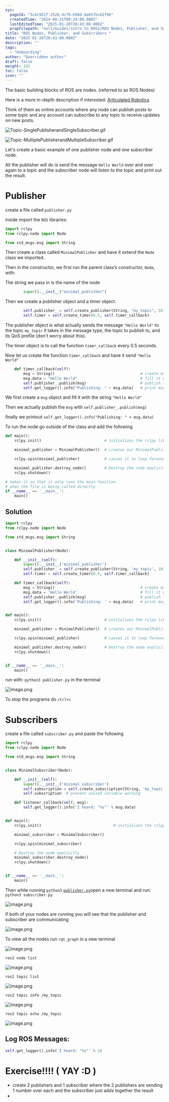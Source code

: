 ```yaml
---
sys:
  pageId: "3c4c951f-252b-4cf8-b94d-4a657bc62f9b"
  createdTime: "2024-08-21T00:24:00.000Z"
  lastEditedTime: "2025-01-28T20:43:00.000Z"
  propFilepath: "null/Guides/intro_to_ROS2/ROS Nodes, Publisher, and Subscribers .md"
title: "ROS Nodes, Publisher, and Subscribers "
date: "2025-01-28T20:43:00.000Z"
description: ""
tags:
  - "Onboarding"
author: "Overridden author"
draft: false
weight: 142
toc: false
icon: ""
---
```


The basic building blocks of ROS are nodes. (referred to as ROS Nodes)

Here is a more in-depth description if interested: [Articulated Robotics](https://articulatedrobotics.xyz/tutorials/ready-for-ros/ros-overview#2-nodes)

Think of them as online accounts where any node can publish posts to some topic and any account can subscribe to any topic to receive updates on new posts.

![Topic-SinglePublisherandSingleSubscriber.gif](https://docs.ros.org/en/humble/_images/Topic-SinglePublisherandSingleSubscriber.gif)

![Topic-MultiplePublisherandMultipleSubscriber.gif](https://docs.ros.org/en/humble/_images/Topic-MultiplePublisherandMultipleSubscriber.gif)

Let's create a basic example of one publisher node and one subscriber node.

All the publisher will do is send the message `Hello World` over and over again to a topic and the subscriber node will listen to the topic and print out the result.

# Publisher

create a file called `publisher.py` 

inside import the `ROS` libraries:

```python
import rclpy
from rclpy.node import Node

from std_msgs.msg import String
```

Then create a class called `MinimalPublisher` and have it extend the `Node` class we imported.

Then in the constructor, we first run the parent class’s constructor, `Node`, with:

The string we pass in is the name of the node

```python
        super().__init__("minimal_publisher")
```

Then we create a publisher object and a timer object:

```python
        self.publisher_ = self.create_publisher(String, "my_topic", 10)
        self.timer = self.create_timer(0.5, self.timer_callback)
```

The publisher object is what actually sends the message `"Hello World"` to the topic `my_topic` it takes in the message type, the topic to publish to, and its QoS profile (don't worry about this).

The timer object is to call the function `timer_callback` every 0.5 seconds.

Now let us create the function `timer_callback` and have it send `"Hello World"`

```python
    def timer_callback(self):
        msg = String()                                      # create msg object
        msg.data = "Hello World"                            # fill it with data
        self.publisher_.publish(msg)                        # publish the message
        self.get_logger().info("Publishing: " + msg.data)   # print msg
```

We first create a `msg` object and fill it with the string `"Hello World"`

Then we actually publish the `msg` with `self.publisher_.publish(msg)`

finally we printout `self.get_logger().info("Publishing: " + msg.data)`

To run the node go outside of the class and add the following

```python
def main():
    rclpy.init()                            # initializes the rclpy library

    minimal_publisher = MinimalPublisher()  # creates our MinimalPublisher object

    rclpy.spin(minimal_publisher)           # causes it to loop forever

    minimal_publisher.destroy_node()        # Destroy the node explicitly
    rclpy.shutdown()

# makes it so that it only runs the main function
# when the file is being called directly
if __name__ == '__main__': 
    main()
```

## Solution

```python
import rclpy
from rclpy.node import Node

from std_msgs.msg import String


class MinimalPublisher(Node):

    def __init__(self):
        super().__init__('minimal_publisher')
        self.publisher_ = self.create_publisher(String, 'my_topic', 10)
        self.timer = self.create_timer(0.5, self.timer_callback)

    def timer_callback(self):
        msg = String()                                      # create msg object
        msg.data = 'Hello World'                            # fill it with data
        self.publisher_.publish(msg)                        # publish the message
        self.get_logger().info('Publishing: ' + msg.data)   # print msg


def main():
    rclpy.init()                            # initializes the rclpy library

    minimal_publisher = MinimalPublisher()  # creates our MinimalPublisher object

    rclpy.spin(minimal_publisher)           # causes it to loop forever

    minimal_publisher.destroy_node()        # Destroy the node explicitly
    rclpy.shutdown()


if __name__ == '__main__':
    main()
```

run with: `python3 publisher.py` in the terminal

![image.png](https://prod-files-secure.s3.us-west-2.amazonaws.com/d518164a-d88e-44d1-a4ee-3adb3bd8bce0/9214accb-ad5b-44f1-a31c-b3167c59138b/image.png?X-Amz-Algorithm=AWS4-HMAC-SHA256&X-Amz-Content-Sha256=UNSIGNED-PAYLOAD&X-Amz-Credential=ASIAZI2LB4663ST72QZW%2F20250205%2Fus-west-2%2Fs3%2Faws4_request&X-Amz-Date=20250205T031150Z&X-Amz-Expires=3600&X-Amz-Security-Token=IQoJb3JpZ2luX2VjECAaCXVzLXdlc3QtMiJHMEUCIQDmX7%2BKIqlEu9CBe3M%2FTDHnaDzZWlgWhspdIUCRikKg5wIgHm9uPEevU54W9TJFql9s1pND8HBDcZMIfo5Vb2ePdT4q%2FwMIORAAGgw2Mzc0MjMxODM4MDUiDCMgDpbFMBGMds6gSCrcA25x8Oxh2VkprfWgNQm3Ty9SYA5lbgj7Suc73iyx9rBUt9tIwKBBn9zG%2FlczqIQNLc58zZ%2BlQ2q6Yknl1eee%2FixNW%2ByRWgw6%2FM5W1CuJzEdHrTvAN%2FRkaduyJv%2BIGiBF%2FaQOtOiCtu0Em6EBQdpxCb3%2B02Wt6%2BAMNd%2FTeUIHdKYCDVWBT2vUTmZic%2BlFjKCdz2PMuvXddZcOqqCPrgF8a2LBD02vsXIgBlFxjmnGDKP3lXkSxNXDBX4%2BQlvb7XSWCHzehFCMId6qYW0mZKwqKbPoUS7cHdZIuqfGw9CbZ4lNhPjj2yzSIE8rkeLmXzyREJGtUfniD7YzF1UVeDSbD%2FQ35eGRb3ia8CW2%2BAOqfGIBSL6e4nx%2BEpCI6g7Ou%2BRtDTdPoZj8rTnkYSxp%2Fe6LVuQPghtVjMFPLMfDL0GeKAx9FLprxstG177IE1xAdxsQP7CzkehgbECsFn3x9QY1oKF9iEypnPFtUHLPw3LRM2sUauWvhVB%2B7%2F4ax3SzYyi7vjMUwIr5oYSnkmFM9617CbXc4jhZmdBz%2Fm4PFocoetaO43CsLF0J93ogHrsXPdEe5iw8JQHOXlAW5gWdBRgUDkLKOEuaSDSdxPNpR7goevTMBP95wetKWT012ZX3MKzPir0GOqUBFXyqKDKXrKGMZHU%2FkVADnIjEZF6RfpGPt3rdP2v2PfFy2TvL%2B4ZeIk7cWWy1pJaJ6w3NuTVP0yrO05zW%2BGTLJgtUWsCEHjOiuvvmM9wCu0GKMfZ5J3Wukw6L84xgw18sP%2FSZynlnv3aO5%2F2jbc4WSBvMakX31nVPetKIaEFugat6u2nEf%2BWAI00POzGCBoz%2B%2FjPPEJXrZNsdZ29KEeCOBA%2BW6riM&X-Amz-Signature=6d699e947b7cdae1e7e2a9d27b6afe5dc876a2c3e72ff6295008dae143cc1e79&X-Amz-SignedHeaders=host&x-id=GetObject)

To stop the programs do `ctrl+c`

# Subscribers

create a file called `subscriber.py` and paste the following

```python
import rclpy
from rclpy.node import Node

from std_msgs.msg import String


class MinimalSubscriber(Node):

    def __init__(self):
        super().__init__('minimal_subscriber')
        self.subscription = self.create_subscription(String, 'my_topic', self.listener_callback, 10)
        self.subscription  # prevent unused variable warning

    def listener_callback(self, msg):
        self.get_logger().info('I heard: "%s"' % msg.data)


def main():
    rclpy.init()                                # initializes the rclpy library

    minimal_subscriber = MinimalSubscriber()

    rclpy.spin(minimal_subscriber)

    # Destroy the node explicitly
    minimal_subscriber.destroy_node()
    rclpy.shutdown()


if __name__ == '__main__':
    main()
```

Then while running `python3` [`publisher.py`](http://publisher.py/)open a new terminal and run: `python3 subscriber.py` 

![image.png](https://prod-files-secure.s3.us-west-2.amazonaws.com/d518164a-d88e-44d1-a4ee-3adb3bd8bce0/611fccf2-c738-4dbd-94e9-98f209092866/image.png?X-Amz-Algorithm=AWS4-HMAC-SHA256&X-Amz-Content-Sha256=UNSIGNED-PAYLOAD&X-Amz-Credential=ASIAZI2LB4663ST72QZW%2F20250205%2Fus-west-2%2Fs3%2Faws4_request&X-Amz-Date=20250205T031150Z&X-Amz-Expires=3600&X-Amz-Security-Token=IQoJb3JpZ2luX2VjECAaCXVzLXdlc3QtMiJHMEUCIQDmX7%2BKIqlEu9CBe3M%2FTDHnaDzZWlgWhspdIUCRikKg5wIgHm9uPEevU54W9TJFql9s1pND8HBDcZMIfo5Vb2ePdT4q%2FwMIORAAGgw2Mzc0MjMxODM4MDUiDCMgDpbFMBGMds6gSCrcA25x8Oxh2VkprfWgNQm3Ty9SYA5lbgj7Suc73iyx9rBUt9tIwKBBn9zG%2FlczqIQNLc58zZ%2BlQ2q6Yknl1eee%2FixNW%2ByRWgw6%2FM5W1CuJzEdHrTvAN%2FRkaduyJv%2BIGiBF%2FaQOtOiCtu0Em6EBQdpxCb3%2B02Wt6%2BAMNd%2FTeUIHdKYCDVWBT2vUTmZic%2BlFjKCdz2PMuvXddZcOqqCPrgF8a2LBD02vsXIgBlFxjmnGDKP3lXkSxNXDBX4%2BQlvb7XSWCHzehFCMId6qYW0mZKwqKbPoUS7cHdZIuqfGw9CbZ4lNhPjj2yzSIE8rkeLmXzyREJGtUfniD7YzF1UVeDSbD%2FQ35eGRb3ia8CW2%2BAOqfGIBSL6e4nx%2BEpCI6g7Ou%2BRtDTdPoZj8rTnkYSxp%2Fe6LVuQPghtVjMFPLMfDL0GeKAx9FLprxstG177IE1xAdxsQP7CzkehgbECsFn3x9QY1oKF9iEypnPFtUHLPw3LRM2sUauWvhVB%2B7%2F4ax3SzYyi7vjMUwIr5oYSnkmFM9617CbXc4jhZmdBz%2Fm4PFocoetaO43CsLF0J93ogHrsXPdEe5iw8JQHOXlAW5gWdBRgUDkLKOEuaSDSdxPNpR7goevTMBP95wetKWT012ZX3MKzPir0GOqUBFXyqKDKXrKGMZHU%2FkVADnIjEZF6RfpGPt3rdP2v2PfFy2TvL%2B4ZeIk7cWWy1pJaJ6w3NuTVP0yrO05zW%2BGTLJgtUWsCEHjOiuvvmM9wCu0GKMfZ5J3Wukw6L84xgw18sP%2FSZynlnv3aO5%2F2jbc4WSBvMakX31nVPetKIaEFugat6u2nEf%2BWAI00POzGCBoz%2B%2FjPPEJXrZNsdZ29KEeCOBA%2BW6riM&X-Amz-Signature=5f0e3140f726601b68de5500ab8daf401bc0c665baea820823c969253fe15c5e&X-Amz-SignedHeaders=host&x-id=GetObject)

If both of your nodes are running you will see that the publisher and subscriber are communicating

![image.png](https://prod-files-secure.s3.us-west-2.amazonaws.com/d518164a-d88e-44d1-a4ee-3adb3bd8bce0/eea428b5-1cf0-43bb-a30b-81cbaf6c5c78/image.png?X-Amz-Algorithm=AWS4-HMAC-SHA256&X-Amz-Content-Sha256=UNSIGNED-PAYLOAD&X-Amz-Credential=ASIAZI2LB4663ST72QZW%2F20250205%2Fus-west-2%2Fs3%2Faws4_request&X-Amz-Date=20250205T031150Z&X-Amz-Expires=3600&X-Amz-Security-Token=IQoJb3JpZ2luX2VjECAaCXVzLXdlc3QtMiJHMEUCIQDmX7%2BKIqlEu9CBe3M%2FTDHnaDzZWlgWhspdIUCRikKg5wIgHm9uPEevU54W9TJFql9s1pND8HBDcZMIfo5Vb2ePdT4q%2FwMIORAAGgw2Mzc0MjMxODM4MDUiDCMgDpbFMBGMds6gSCrcA25x8Oxh2VkprfWgNQm3Ty9SYA5lbgj7Suc73iyx9rBUt9tIwKBBn9zG%2FlczqIQNLc58zZ%2BlQ2q6Yknl1eee%2FixNW%2ByRWgw6%2FM5W1CuJzEdHrTvAN%2FRkaduyJv%2BIGiBF%2FaQOtOiCtu0Em6EBQdpxCb3%2B02Wt6%2BAMNd%2FTeUIHdKYCDVWBT2vUTmZic%2BlFjKCdz2PMuvXddZcOqqCPrgF8a2LBD02vsXIgBlFxjmnGDKP3lXkSxNXDBX4%2BQlvb7XSWCHzehFCMId6qYW0mZKwqKbPoUS7cHdZIuqfGw9CbZ4lNhPjj2yzSIE8rkeLmXzyREJGtUfniD7YzF1UVeDSbD%2FQ35eGRb3ia8CW2%2BAOqfGIBSL6e4nx%2BEpCI6g7Ou%2BRtDTdPoZj8rTnkYSxp%2Fe6LVuQPghtVjMFPLMfDL0GeKAx9FLprxstG177IE1xAdxsQP7CzkehgbECsFn3x9QY1oKF9iEypnPFtUHLPw3LRM2sUauWvhVB%2B7%2F4ax3SzYyi7vjMUwIr5oYSnkmFM9617CbXc4jhZmdBz%2Fm4PFocoetaO43CsLF0J93ogHrsXPdEe5iw8JQHOXlAW5gWdBRgUDkLKOEuaSDSdxPNpR7goevTMBP95wetKWT012ZX3MKzPir0GOqUBFXyqKDKXrKGMZHU%2FkVADnIjEZF6RfpGPt3rdP2v2PfFy2TvL%2B4ZeIk7cWWy1pJaJ6w3NuTVP0yrO05zW%2BGTLJgtUWsCEHjOiuvvmM9wCu0GKMfZ5J3Wukw6L84xgw18sP%2FSZynlnv3aO5%2F2jbc4WSBvMakX31nVPetKIaEFugat6u2nEf%2BWAI00POzGCBoz%2B%2FjPPEJXrZNsdZ29KEeCOBA%2BW6riM&X-Amz-Signature=714352ed27d54e084d811daa61e4284779be39345664c7ffd7fc2c3c7ad3a538&X-Amz-SignedHeaders=host&x-id=GetObject)

To view all the nodes run `rqt_graph` in a new terminal

![image.png](https://prod-files-secure.s3.us-west-2.amazonaws.com/d518164a-d88e-44d1-a4ee-3adb3bd8bce0/1d98e964-4318-4d62-b5c4-8c8f78368598/image.png?X-Amz-Algorithm=AWS4-HMAC-SHA256&X-Amz-Content-Sha256=UNSIGNED-PAYLOAD&X-Amz-Credential=ASIAZI2LB4663ST72QZW%2F20250205%2Fus-west-2%2Fs3%2Faws4_request&X-Amz-Date=20250205T031150Z&X-Amz-Expires=3600&X-Amz-Security-Token=IQoJb3JpZ2luX2VjECAaCXVzLXdlc3QtMiJHMEUCIQDmX7%2BKIqlEu9CBe3M%2FTDHnaDzZWlgWhspdIUCRikKg5wIgHm9uPEevU54W9TJFql9s1pND8HBDcZMIfo5Vb2ePdT4q%2FwMIORAAGgw2Mzc0MjMxODM4MDUiDCMgDpbFMBGMds6gSCrcA25x8Oxh2VkprfWgNQm3Ty9SYA5lbgj7Suc73iyx9rBUt9tIwKBBn9zG%2FlczqIQNLc58zZ%2BlQ2q6Yknl1eee%2FixNW%2ByRWgw6%2FM5W1CuJzEdHrTvAN%2FRkaduyJv%2BIGiBF%2FaQOtOiCtu0Em6EBQdpxCb3%2B02Wt6%2BAMNd%2FTeUIHdKYCDVWBT2vUTmZic%2BlFjKCdz2PMuvXddZcOqqCPrgF8a2LBD02vsXIgBlFxjmnGDKP3lXkSxNXDBX4%2BQlvb7XSWCHzehFCMId6qYW0mZKwqKbPoUS7cHdZIuqfGw9CbZ4lNhPjj2yzSIE8rkeLmXzyREJGtUfniD7YzF1UVeDSbD%2FQ35eGRb3ia8CW2%2BAOqfGIBSL6e4nx%2BEpCI6g7Ou%2BRtDTdPoZj8rTnkYSxp%2Fe6LVuQPghtVjMFPLMfDL0GeKAx9FLprxstG177IE1xAdxsQP7CzkehgbECsFn3x9QY1oKF9iEypnPFtUHLPw3LRM2sUauWvhVB%2B7%2F4ax3SzYyi7vjMUwIr5oYSnkmFM9617CbXc4jhZmdBz%2Fm4PFocoetaO43CsLF0J93ogHrsXPdEe5iw8JQHOXlAW5gWdBRgUDkLKOEuaSDSdxPNpR7goevTMBP95wetKWT012ZX3MKzPir0GOqUBFXyqKDKXrKGMZHU%2FkVADnIjEZF6RfpGPt3rdP2v2PfFy2TvL%2B4ZeIk7cWWy1pJaJ6w3NuTVP0yrO05zW%2BGTLJgtUWsCEHjOiuvvmM9wCu0GKMfZ5J3Wukw6L84xgw18sP%2FSZynlnv3aO5%2F2jbc4WSBvMakX31nVPetKIaEFugat6u2nEf%2BWAI00POzGCBoz%2B%2FjPPEJXrZNsdZ29KEeCOBA%2BW6riM&X-Amz-Signature=7fe462f70992fa1f75e1263a2ae98f13c920d305365ae539b41a595cf0acf89c&X-Amz-SignedHeaders=host&x-id=GetObject)

`ros2 node list`

![image.png](https://prod-files-secure.s3.us-west-2.amazonaws.com/d518164a-d88e-44d1-a4ee-3adb3bd8bce0/680ac8cf-e6d9-4164-9ece-5b9a6fccffee/image.png?X-Amz-Algorithm=AWS4-HMAC-SHA256&X-Amz-Content-Sha256=UNSIGNED-PAYLOAD&X-Amz-Credential=ASIAZI2LB4663ST72QZW%2F20250205%2Fus-west-2%2Fs3%2Faws4_request&X-Amz-Date=20250205T031150Z&X-Amz-Expires=3600&X-Amz-Security-Token=IQoJb3JpZ2luX2VjECAaCXVzLXdlc3QtMiJHMEUCIQDmX7%2BKIqlEu9CBe3M%2FTDHnaDzZWlgWhspdIUCRikKg5wIgHm9uPEevU54W9TJFql9s1pND8HBDcZMIfo5Vb2ePdT4q%2FwMIORAAGgw2Mzc0MjMxODM4MDUiDCMgDpbFMBGMds6gSCrcA25x8Oxh2VkprfWgNQm3Ty9SYA5lbgj7Suc73iyx9rBUt9tIwKBBn9zG%2FlczqIQNLc58zZ%2BlQ2q6Yknl1eee%2FixNW%2ByRWgw6%2FM5W1CuJzEdHrTvAN%2FRkaduyJv%2BIGiBF%2FaQOtOiCtu0Em6EBQdpxCb3%2B02Wt6%2BAMNd%2FTeUIHdKYCDVWBT2vUTmZic%2BlFjKCdz2PMuvXddZcOqqCPrgF8a2LBD02vsXIgBlFxjmnGDKP3lXkSxNXDBX4%2BQlvb7XSWCHzehFCMId6qYW0mZKwqKbPoUS7cHdZIuqfGw9CbZ4lNhPjj2yzSIE8rkeLmXzyREJGtUfniD7YzF1UVeDSbD%2FQ35eGRb3ia8CW2%2BAOqfGIBSL6e4nx%2BEpCI6g7Ou%2BRtDTdPoZj8rTnkYSxp%2Fe6LVuQPghtVjMFPLMfDL0GeKAx9FLprxstG177IE1xAdxsQP7CzkehgbECsFn3x9QY1oKF9iEypnPFtUHLPw3LRM2sUauWvhVB%2B7%2F4ax3SzYyi7vjMUwIr5oYSnkmFM9617CbXc4jhZmdBz%2Fm4PFocoetaO43CsLF0J93ogHrsXPdEe5iw8JQHOXlAW5gWdBRgUDkLKOEuaSDSdxPNpR7goevTMBP95wetKWT012ZX3MKzPir0GOqUBFXyqKDKXrKGMZHU%2FkVADnIjEZF6RfpGPt3rdP2v2PfFy2TvL%2B4ZeIk7cWWy1pJaJ6w3NuTVP0yrO05zW%2BGTLJgtUWsCEHjOiuvvmM9wCu0GKMfZ5J3Wukw6L84xgw18sP%2FSZynlnv3aO5%2F2jbc4WSBvMakX31nVPetKIaEFugat6u2nEf%2BWAI00POzGCBoz%2B%2FjPPEJXrZNsdZ29KEeCOBA%2BW6riM&X-Amz-Signature=d5c3f2b936dd93a2d7a51b3dda966a7c95911462fc3e271ff99ed9330b7c929b&X-Amz-SignedHeaders=host&x-id=GetObject)

`ros2 topic list`

![image.png](https://prod-files-secure.s3.us-west-2.amazonaws.com/d518164a-d88e-44d1-a4ee-3adb3bd8bce0/eee2ebe1-27ef-4a4a-96fb-2ca54126fb29/image.png?X-Amz-Algorithm=AWS4-HMAC-SHA256&X-Amz-Content-Sha256=UNSIGNED-PAYLOAD&X-Amz-Credential=ASIAZI2LB4663ST72QZW%2F20250205%2Fus-west-2%2Fs3%2Faws4_request&X-Amz-Date=20250205T031150Z&X-Amz-Expires=3600&X-Amz-Security-Token=IQoJb3JpZ2luX2VjECAaCXVzLXdlc3QtMiJHMEUCIQDmX7%2BKIqlEu9CBe3M%2FTDHnaDzZWlgWhspdIUCRikKg5wIgHm9uPEevU54W9TJFql9s1pND8HBDcZMIfo5Vb2ePdT4q%2FwMIORAAGgw2Mzc0MjMxODM4MDUiDCMgDpbFMBGMds6gSCrcA25x8Oxh2VkprfWgNQm3Ty9SYA5lbgj7Suc73iyx9rBUt9tIwKBBn9zG%2FlczqIQNLc58zZ%2BlQ2q6Yknl1eee%2FixNW%2ByRWgw6%2FM5W1CuJzEdHrTvAN%2FRkaduyJv%2BIGiBF%2FaQOtOiCtu0Em6EBQdpxCb3%2B02Wt6%2BAMNd%2FTeUIHdKYCDVWBT2vUTmZic%2BlFjKCdz2PMuvXddZcOqqCPrgF8a2LBD02vsXIgBlFxjmnGDKP3lXkSxNXDBX4%2BQlvb7XSWCHzehFCMId6qYW0mZKwqKbPoUS7cHdZIuqfGw9CbZ4lNhPjj2yzSIE8rkeLmXzyREJGtUfniD7YzF1UVeDSbD%2FQ35eGRb3ia8CW2%2BAOqfGIBSL6e4nx%2BEpCI6g7Ou%2BRtDTdPoZj8rTnkYSxp%2Fe6LVuQPghtVjMFPLMfDL0GeKAx9FLprxstG177IE1xAdxsQP7CzkehgbECsFn3x9QY1oKF9iEypnPFtUHLPw3LRM2sUauWvhVB%2B7%2F4ax3SzYyi7vjMUwIr5oYSnkmFM9617CbXc4jhZmdBz%2Fm4PFocoetaO43CsLF0J93ogHrsXPdEe5iw8JQHOXlAW5gWdBRgUDkLKOEuaSDSdxPNpR7goevTMBP95wetKWT012ZX3MKzPir0GOqUBFXyqKDKXrKGMZHU%2FkVADnIjEZF6RfpGPt3rdP2v2PfFy2TvL%2B4ZeIk7cWWy1pJaJ6w3NuTVP0yrO05zW%2BGTLJgtUWsCEHjOiuvvmM9wCu0GKMfZ5J3Wukw6L84xgw18sP%2FSZynlnv3aO5%2F2jbc4WSBvMakX31nVPetKIaEFugat6u2nEf%2BWAI00POzGCBoz%2B%2FjPPEJXrZNsdZ29KEeCOBA%2BW6riM&X-Amz-Signature=f7cf7fc796423d58b05bb55856556435d622cf642bd9928bbe91c805c5a59735&X-Amz-SignedHeaders=host&x-id=GetObject)

`ros2 topic info /my_topic`

![image.png](https://prod-files-secure.s3.us-west-2.amazonaws.com/d518164a-d88e-44d1-a4ee-3adb3bd8bce0/6288ef12-cb9e-406f-b9eb-65feed3a9011/image.png?X-Amz-Algorithm=AWS4-HMAC-SHA256&X-Amz-Content-Sha256=UNSIGNED-PAYLOAD&X-Amz-Credential=ASIAZI2LB4663ST72QZW%2F20250205%2Fus-west-2%2Fs3%2Faws4_request&X-Amz-Date=20250205T031150Z&X-Amz-Expires=3600&X-Amz-Security-Token=IQoJb3JpZ2luX2VjECAaCXVzLXdlc3QtMiJHMEUCIQDmX7%2BKIqlEu9CBe3M%2FTDHnaDzZWlgWhspdIUCRikKg5wIgHm9uPEevU54W9TJFql9s1pND8HBDcZMIfo5Vb2ePdT4q%2FwMIORAAGgw2Mzc0MjMxODM4MDUiDCMgDpbFMBGMds6gSCrcA25x8Oxh2VkprfWgNQm3Ty9SYA5lbgj7Suc73iyx9rBUt9tIwKBBn9zG%2FlczqIQNLc58zZ%2BlQ2q6Yknl1eee%2FixNW%2ByRWgw6%2FM5W1CuJzEdHrTvAN%2FRkaduyJv%2BIGiBF%2FaQOtOiCtu0Em6EBQdpxCb3%2B02Wt6%2BAMNd%2FTeUIHdKYCDVWBT2vUTmZic%2BlFjKCdz2PMuvXddZcOqqCPrgF8a2LBD02vsXIgBlFxjmnGDKP3lXkSxNXDBX4%2BQlvb7XSWCHzehFCMId6qYW0mZKwqKbPoUS7cHdZIuqfGw9CbZ4lNhPjj2yzSIE8rkeLmXzyREJGtUfniD7YzF1UVeDSbD%2FQ35eGRb3ia8CW2%2BAOqfGIBSL6e4nx%2BEpCI6g7Ou%2BRtDTdPoZj8rTnkYSxp%2Fe6LVuQPghtVjMFPLMfDL0GeKAx9FLprxstG177IE1xAdxsQP7CzkehgbECsFn3x9QY1oKF9iEypnPFtUHLPw3LRM2sUauWvhVB%2B7%2F4ax3SzYyi7vjMUwIr5oYSnkmFM9617CbXc4jhZmdBz%2Fm4PFocoetaO43CsLF0J93ogHrsXPdEe5iw8JQHOXlAW5gWdBRgUDkLKOEuaSDSdxPNpR7goevTMBP95wetKWT012ZX3MKzPir0GOqUBFXyqKDKXrKGMZHU%2FkVADnIjEZF6RfpGPt3rdP2v2PfFy2TvL%2B4ZeIk7cWWy1pJaJ6w3NuTVP0yrO05zW%2BGTLJgtUWsCEHjOiuvvmM9wCu0GKMfZ5J3Wukw6L84xgw18sP%2FSZynlnv3aO5%2F2jbc4WSBvMakX31nVPetKIaEFugat6u2nEf%2BWAI00POzGCBoz%2B%2FjPPEJXrZNsdZ29KEeCOBA%2BW6riM&X-Amz-Signature=e454821f2475f9b4e6cb29bb3b36e7971bee483ef165cac439e5c68dc1e4951c&X-Amz-SignedHeaders=host&x-id=GetObject)

`ros2 topic echo /my_topic`

![image.png](https://prod-files-secure.s3.us-west-2.amazonaws.com/d518164a-d88e-44d1-a4ee-3adb3bd8bce0/0a6fcb4d-422d-4a6c-a803-749ef4adf2c6/image.png?X-Amz-Algorithm=AWS4-HMAC-SHA256&X-Amz-Content-Sha256=UNSIGNED-PAYLOAD&X-Amz-Credential=ASIAZI2LB4663ST72QZW%2F20250205%2Fus-west-2%2Fs3%2Faws4_request&X-Amz-Date=20250205T031150Z&X-Amz-Expires=3600&X-Amz-Security-Token=IQoJb3JpZ2luX2VjECAaCXVzLXdlc3QtMiJHMEUCIQDmX7%2BKIqlEu9CBe3M%2FTDHnaDzZWlgWhspdIUCRikKg5wIgHm9uPEevU54W9TJFql9s1pND8HBDcZMIfo5Vb2ePdT4q%2FwMIORAAGgw2Mzc0MjMxODM4MDUiDCMgDpbFMBGMds6gSCrcA25x8Oxh2VkprfWgNQm3Ty9SYA5lbgj7Suc73iyx9rBUt9tIwKBBn9zG%2FlczqIQNLc58zZ%2BlQ2q6Yknl1eee%2FixNW%2ByRWgw6%2FM5W1CuJzEdHrTvAN%2FRkaduyJv%2BIGiBF%2FaQOtOiCtu0Em6EBQdpxCb3%2B02Wt6%2BAMNd%2FTeUIHdKYCDVWBT2vUTmZic%2BlFjKCdz2PMuvXddZcOqqCPrgF8a2LBD02vsXIgBlFxjmnGDKP3lXkSxNXDBX4%2BQlvb7XSWCHzehFCMId6qYW0mZKwqKbPoUS7cHdZIuqfGw9CbZ4lNhPjj2yzSIE8rkeLmXzyREJGtUfniD7YzF1UVeDSbD%2FQ35eGRb3ia8CW2%2BAOqfGIBSL6e4nx%2BEpCI6g7Ou%2BRtDTdPoZj8rTnkYSxp%2Fe6LVuQPghtVjMFPLMfDL0GeKAx9FLprxstG177IE1xAdxsQP7CzkehgbECsFn3x9QY1oKF9iEypnPFtUHLPw3LRM2sUauWvhVB%2B7%2F4ax3SzYyi7vjMUwIr5oYSnkmFM9617CbXc4jhZmdBz%2Fm4PFocoetaO43CsLF0J93ogHrsXPdEe5iw8JQHOXlAW5gWdBRgUDkLKOEuaSDSdxPNpR7goevTMBP95wetKWT012ZX3MKzPir0GOqUBFXyqKDKXrKGMZHU%2FkVADnIjEZF6RfpGPt3rdP2v2PfFy2TvL%2B4ZeIk7cWWy1pJaJ6w3NuTVP0yrO05zW%2BGTLJgtUWsCEHjOiuvvmM9wCu0GKMfZ5J3Wukw6L84xgw18sP%2FSZynlnv3aO5%2F2jbc4WSBvMakX31nVPetKIaEFugat6u2nEf%2BWAI00POzGCBoz%2B%2FjPPEJXrZNsdZ29KEeCOBA%2BW6riM&X-Amz-Signature=e8bd74bdf6dad0bca56404daa48bf3a0f0cddfab1b6a439448b8680cf212ae32&X-Amz-SignedHeaders=host&x-id=GetObject)

## Log ROS Messages:

```python
self.get_logger().info('I heard: "%s"' % 2)
```

# Exercise!!!! ( YAY :D )

- create 2 publishers and 1 subscriber where the 2 publishers are sending 1 number over each and the subscriber just adds together the result
- 
